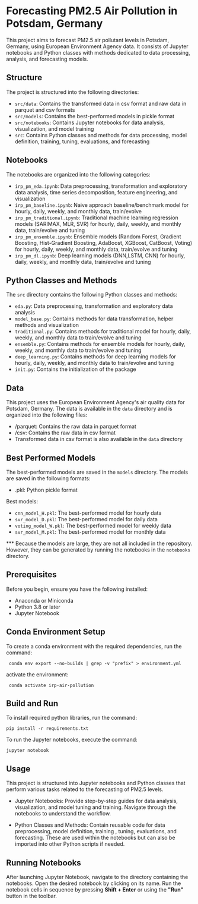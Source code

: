 # Forecasting PM2.5 Air Pollution in Potsdam, Germany

This project aims to forecast PM2.5 air pollutant levels in Potsdam, Germany, using European Environment Agency data. 
It consists of Jupyter notebooks and Python classes with methods dedicated to data processing, analysis, and forecasting models.

## Structure

The project is structured into the following directories:

* `src/data`: Contains the transformed data in csv format and raw data in parquet and csv formats
* `src/models`: Contains the best-performed models in pickle format
* `src/notebooks`: Contains Jupyter notebooks for data analysis, visualization, and model training
* `src`: Contains Python classes and methods for data processing, model definition, training, tuning, evaluations, and forecasting

## Notebooks

The notebooks are organized into the following categories:
* `irp_pm_eda.ipynb`: Data preprocessing, transformation and exploratory data analysis, time series decomposition, feature engineering, and visualization
* `irp_pm_baseline.ipynb`: Naive approach baseline/benchmark model for hourly, daily, weekly, and monthly data, train/evolve 
* `irp_pm_traditional.ipynb`: Traditional machine learning regression models (SARIMAX, MLR, SVR) for hourly, daily, weekly, and monthly data, train/evolve and tuning
* `irp_pm_ensemble.ipynb`: Ensemble models (Random Forest, Gradient Boosting, Hist-Gradient Boosting, AdaBoost, XGBoost, CatBoost, Voting) for hourly, daily, weekly, and monthly data, train/evolve and tuning
* `irp_pm_dl.ipynb`: Deep learning models (DNN,LSTM, CNN) for hourly, daily, weekly, and monthly data, train/evolve and tuning

## Python Classes and Methods

The `src` directory contains the following Python classes and methods:
* `eda.py`: Data preprocessing, transformation and exploratory data analysis
* `model_base.py`: Contains methods for data transformation, helper methods and visualization
* `traditional.py`: Contains methods for traditional model for hourly, daily, weekly, and monthly data to train/evolve and tuning
* `ensemble.py`: Contains methods for ensemble models for hourly, daily, weekly, and monthly data to train/evolve and tuning
* `deep_learning.py`: Contains methods for deep learning models for hourly, daily, weekly, and monthly data to train/evolve and tuning
* `init.py`: Contains the initialization of the package

## Data

This project uses the European Environment Agency's air quality data for Potsdam, Germany. 
The data is available in the `data` directory and is organized into the following files:
* /parquet: Contains the raw data in parquet format
* /csv: Contains the raw data in csv format
* Transformed data in csv format is also available in the `data` directory


## Best Performed Models

The best-performed models are saved in the `models` directory. The models are saved in the following formats:
* .pkl: Python pickle format


Best models:
* `cnn_model_H.pkl`: The best-performed model for hourly data
* `svr_model_D.pkl`: The best-performed model for daily data
* `voting_model_W.pkl`: The best-performed model for weekly data
* `svr_model_M.pkl`: The best-performed model for monthly data

*** Because the models are large, they are not all included in the repository. However, they can be generated by running the notebooks in the `notebooks` directory.


## Prerequisites

Before you begin, ensure you have the following installed:

- Anaconda or Miniconda
- Python 3.8 or later
- Jupyter Notebook


## Conda Environment Setup

To create a conda environment with the required dependencies, run the command:

``` conda env export --no-builds | grep -v "prefix" > environment.yml```

activate the environment:

``` conda activate irp-air-pollution```


## Build and Run

To install required python libraries, run the command:  

``` pip install -r requirements.txt ```

To run the Jupyter notebooks, execute the command:

``` jupyter notebook ```


## Usage
This project is structured into Jupyter notebooks and Python classes that perform various tasks related to the forecasting of PM2.5 levels. 

* Jupyter Notebooks: Provide step-by-step guides for data analysis, visualization, and model tuning and training. Navigate through the notebooks to understand the workflow.

* Python Classes and Methods: Contain reusable code for data preprocessing, model definition, training , tuning, evaluations, and forecasting. These are used within the notebooks but can also be imported into other Python scripts if needed.

## Running Notebooks
After launching Jupyter Notebook, navigate to the directory containing the notebooks. Open the desired notebook by clicking on its name.
Run the notebook cells in sequence by pressing **Shift + Enter** or using the **"Run"** button in the toolbar.